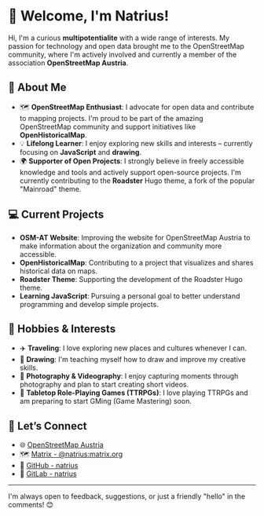 # 👋 Welcome, I'm Natrius!

Hi, I'm a curious **multipotentialite** with a wide range of interests. My passion for technology and open data brought me to the OpenStreetMap community, where I'm actively involved and currently a member of the association **OpenStreetMap Austria**.

## 🌟 About Me
- 🗺️ **OpenStreetMap Enthusiast**: I advocate for open data and contribute to mapping projects. I'm proud to be part of the amazing OpenStreetMap community and support initiatives like **OpenHistoricalMap**.
- 💡 **Lifelong Learner**: I enjoy exploring new skills and interests – currently focusing on **JavaScript** and **drawing**.  
- 🌍 **Supporter of Open Projects**: I strongly believe in freely accessible knowledge and tools and actively support open-source projects. I'm currently contributing to the **Roadster** Hugo theme, a fork of the popular "Mainroad" theme.  

## 💻 Current Projects
- **OSM-AT Website**: Improving the website for OpenStreetMap Austria to make information about the organization and community more accessible.  
- **OpenHistoricalMap**: Contributing to a project that visualizes and shares historical data on maps.  
- **Roadster Theme**: Supporting the development of the Roadster Hugo theme.  
- **Learning JavaScript**: Pursuing a personal goal to better understand programming and develop simple projects.  

## 🌱 Hobbies & Interests
- ✈️ **Traveling**: I love exploring new places and cultures whenever I can.  
- 🎨 **Drawing**: I'm teaching myself how to draw and improve my creative skills.  
- 📸 **Photography & Videography**: I enjoy capturing moments through photography and plan to start creating short videos.  
- 🎲 **Tabletop Role-Playing Games (TTRPGs)**: I love playing TTRPGs and am preparing to start GMing (Game Mastering) soon.  

## 🤝 Let’s Connect
- 🌐 [OpenStreetMap Austria](https://www.openstreetmap.at/)  
- 🗺️ [Matrix - @natrius:matrix.org](https://matrix.to/#/@natrius:matrix.org)
- 🐙 [GitHub - natrius](https://github.com/natrius)  
- 🦊 [GitLab - natrius](https://gitlab.com/natrius)  

---

I'm always open to feedback, suggestions, or just a friendly "hello" in the comments! 😊
